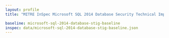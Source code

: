 ```yaml
---
layout: profile
title: "MITRE InSpec Microsoft SQL 2014 Database Security Technical Implementation Guide Baseline"

baseline: microsoft-sql-2014-database-stig-baseline
inspec: data/microsoft-sql-2014-database-stig-baseline.json
---
```

